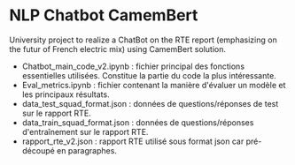 # NLP Chatbot CamemBert

University project to realize a ChatBot on the RTE report (emphasizing on the futur of French electric mix) using CamemBert solution.

- Chatbot_main_code_v2.ipynb : fichier principal des fonctions essentielles utilisées. Constitue la partie du code la plus intéressante.
- Eval_metrics.ipynb :  fichier contenant la manière d'évaluer un modèle et les principaux résultats. 
- data_test_squad_format.json : données de questions/réponses de test sur le rapport RTE. 
- data_train_squad_format.json : données de questions/réponses d'entraînement sur le rapport RTE. 
- rapport_rte_v2.json : rapport RTE utilisé sous format json car pré-découpé en paragraphes. 
